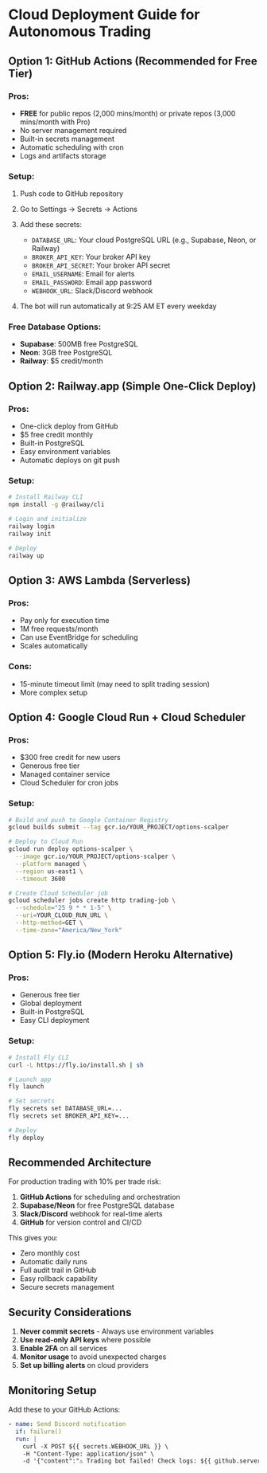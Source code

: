 # Cloud Deployment Guide for Autonomous Trading

## Option 1: GitHub Actions (Recommended for Free Tier)

### Pros:
- **FREE** for public repos (2,000 mins/month) or private repos (3,000 mins/month with Pro)
- No server management required
- Built-in secrets management
- Automatic scheduling with cron
- Logs and artifacts storage

### Setup:
1. Push code to GitHub repository
2. Go to Settings → Secrets → Actions
3. Add these secrets:
   - `DATABASE_URL`: Your cloud PostgreSQL URL (e.g., Supabase, Neon, or Railway)
   - `BROKER_API_KEY`: Your broker API key
   - `BROKER_API_SECRET`: Your broker API secret
   - `EMAIL_USERNAME`: Email for alerts
   - `EMAIL_PASSWORD`: Email app password
   - `WEBHOOK_URL`: Slack/Discord webhook

4. The bot will run automatically at 9:25 AM ET every weekday

### Free Database Options:
- **Supabase**: 500MB free PostgreSQL
- **Neon**: 3GB free PostgreSQL  
- **Railway**: $5 credit/month

## Option 2: Railway.app (Simple One-Click Deploy)

### Pros:
- One-click deploy from GitHub
- $5 free credit monthly
- Built-in PostgreSQL
- Easy environment variables
- Automatic deploys on git push

### Setup:
```bash
# Install Railway CLI
npm install -g @railway/cli

# Login and initialize
railway login
railway init

# Deploy
railway up
```

## Option 3: AWS Lambda (Serverless)

### Pros:
- Pay only for execution time
- 1M free requests/month
- Can use EventBridge for scheduling
- Scales automatically

### Cons:
- 15-minute timeout limit (may need to split trading session)
- More complex setup

## Option 4: Google Cloud Run + Cloud Scheduler

### Pros:
- $300 free credit for new users
- Generous free tier
- Managed container service
- Cloud Scheduler for cron jobs

### Setup:
```bash
# Build and push to Google Container Registry
gcloud builds submit --tag gcr.io/YOUR_PROJECT/options-scalper

# Deploy to Cloud Run
gcloud run deploy options-scalper \
  --image gcr.io/YOUR_PROJECT/options-scalper \
  --platform managed \
  --region us-east1 \
  --timeout 3600

# Create Cloud Scheduler job
gcloud scheduler jobs create http trading-job \
  --schedule="25 9 * * 1-5" \
  --uri=YOUR_CLOUD_RUN_URL \
  --http-method=GET \
  --time-zone="America/New_York"
```

## Option 5: Fly.io (Modern Heroku Alternative)

### Pros:
- Generous free tier
- Global deployment
- Built-in PostgreSQL
- Easy CLI deployment

### Setup:
```bash
# Install Fly CLI
curl -L https://fly.io/install.sh | sh

# Launch app
fly launch

# Set secrets
fly secrets set DATABASE_URL=...
fly secrets set BROKER_API_KEY=...

# Deploy
fly deploy
```

## Recommended Architecture

For production trading with 10% per trade risk:

1. **GitHub Actions** for scheduling and orchestration
2. **Supabase/Neon** for free PostgreSQL database
3. **Slack/Discord** webhook for real-time alerts
4. **GitHub** for version control and CI/CD

This gives you:
- Zero monthly cost
- Automatic daily runs
- Full audit trail in GitHub
- Easy rollback capability
- Secure secrets management

## Security Considerations

1. **Never commit secrets** - Always use environment variables
2. **Use read-only API keys** where possible
3. **Enable 2FA** on all services
4. **Monitor usage** to avoid unexpected charges
5. **Set up billing alerts** on cloud providers

## Monitoring Setup

Add these to your GitHub Actions:
```yaml
- name: Send Discord notification
  if: failure()
  run: |
    curl -X POST ${{ secrets.WEBHOOK_URL }} \
    -H "Content-Type: application/json" \
    -d '{"content":"⚠️ Trading bot failed! Check logs: ${{ github.server_url }}/${{ github.repository }}/actions/runs/${{ github.run_id }}"}'
```